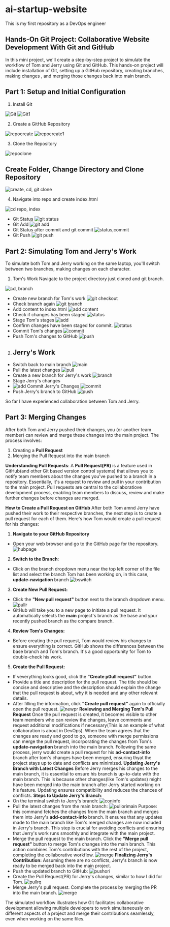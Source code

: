 # ai-startup-website
This is my first repository as a DevOps engineer


## Hands-On Git Project: Collaborative Website Development With Git and GitHub

In this mini project, we'll create a step-by-step project to simulate the workflow of Tom and Jerry using Git and GitHub. This hands-on project will include installation of Git, setting up a GitHub repository, creating branches, making changes , and merging those changes back into main branch.

## Part 1: Setup and Initial Configuration
1. Install Git

![Git](./img/git1.png)
![Git1](./img/git2.png)

2. Create a GitHub Repository

![repocreate](./img/newrep1.png)
![repocreate1](./img/reponame.png)

3. Clone the Repository

![repoclone](./img/repoclone.png)

## Create Folder, Change Directory and Clone Repository

![create, cd, git clone](./img/create,%20change,%20clone.png)

4. Navigate into repo and create index.html

![cd repo, index](./img/cd%20repo,%20vim%20index.png)

- Git Status
![git status](./img/git%20status.png)
- Git Add
![git add](./img/git%20add.png)
- Git Status after commit and git commit
![status,commit](./img/git%20status,%20commit.png)
- Git Push
![git push](./img/git%20push.png)

## Part 2: Simulating Tom and Jerry's Work
To simulate both Tom and Jerry working on the same laptop, you'll switch between two branches, making changes on each character.

1. Tom's Work
Navigate to the project directory just cloned and git branch.

![cd, branch](./img/cd,%20branch.png)

- Create new branch for Tom's work
![git checkout](./img/git%20checkout.png)
- Check branch again
![git branch](./img/branch.png)
- Add content to index.html
![add content](./img/tom.png)
- Check if changes has been staged
![status](./img/status.png)
- Stage Tom's stages
![add](./img/add.png)
- Confirm changes have been staged for commit.
![status](./img/status1.png)
- Commit Tom's changes
![commit](./img/commit.png)
- Push Tom's changes to GitHub
![push](./img/push.png)

2. ## Jerry's Work
- Switch back to main branch
![main](./img/checkout.png)
- Pull the latest changes
![pull](./img/pull.png)
- Create a new branch for Jerry's work
![branch](./img/add-contact.png)
- Stage Jerry's changes
- ![add](./img/stage%20Jerry.png)
Commit Jerry's Changes
![commit](./img/commit%20jerry.png)
- Push Jerry's branch to GitHub
![push](./img/push1.png)

So far I have experienced collaboration between Tom and Jerry.

## Part 3: Merging Changes
After both Tom and Jerry pushed their changes, you (or another team member) can review and merge these changes into the main project. The process involves:
1. Creating a **Pull Request**
2. Merging the Pull Request into the main branch

**Understanding Pull Requests**:
A **Pull Request(PR)** is a feature used in GitHub(and other Git based version control systems) that allows you to notify team members about the changes you've pushed to a branch in a repository. Essentially, it's a request to review and pull in your contribution to the main project. Pull requests are central to the collaboratiove development process, enabling team members to discuss, review and make further changes before changes are merged.

**How to Create a Pull Request on GitHub**
After both Tom amnd Jerry have pushed their work to their respective branches, the next step is to create a pull request for each of them. Here's how Tom would create a pull request for his changes:
1. **Navigate to your GitHub Repository**
- Open your web browser and go to the GitHub page for the repository.
 ![hubpage](./img/hubpage.png)
 2. **Switch to the Branch**:
 - Click on the branch dropdown menu near the top left corner of the file list and select the branch Tom has been working on, in this case, **update-navigation** branch
 ![bswitch](./img/bswitch.png)
3. **Create New Pull Request:**
- Click the **"New pull request"** button next to the branch dropdown menu.
![pullr](./img/pullr.png)
- GitHub will take you to a new page to initiate a pull request. It automatically selects the **main** project's branch as the base and ypur recently pushed branch as the compare branch.
4. **Review Tom's Changes:**
- Before creating the pull request, Tom would review his changes to ensure everything is correct. GitHub shows the differences between the base branch and Tom's branch. It's a good opportunity for Tom to double-check his work.
5. **Create the Pull Request:**
- If veverything looks good, click the **"Create p0ull request"** button.
- Provide a title and description for the pull request. The title should be concise and descriptive and the description should explain the change that the pull request is about, why it is needed and any other relevant details.
- After filling the information, click **"Create pull request"** again to officially open the pull request.
![newpr](./img/newpr.png)
**Reviewing and Merging Tom's Pull Request**
Once the pull request is created, it becomes visible to other team members who can review the changes, leave comments and request additional modifications if necessary(This is an example of what collaboration is about in DevOps). When the team agrees that the changes are ready and good to go, someone with merge permissions can merge the pull request, incorporating the changes from Tom's **update-navigation** branch into the main branch.
Following the same process, jerry would create a pull request for his **ad-contact-info** branch after tom's changes have been merged, ensuring thyat the project stays up to date and conflicts are minimized.
**Updating Jerry's Branch with Latest Changes**
Before Jerry merges his changes to the main branch, it is essential to ensure his branch is up-to-date with the main branch. This is because other changes(like Tom's updates) might have been merged into the main branch after Jerry started working on his feature. Updating ensures compatibility and reduces the chances of conflicts.
 **Steps to Update Jerry's Branch**:
 - On the terminal switch to Jerry's branch:
 ![coninfo](./img/chkconinfo.png)
 - Pull the latest changes from the main branch:
 ![pullorimain](./img/pullorimain.png)
 Purpose: this command fetches the changes from the main branch and merges them into Jerry's **add-contact-info** branch. It ensures that any updates made to the main branch like Tom's merged changes are now included in Jerry's branch. This step is crucial for avoiding conflicts and ensuring that Jerry's work runs smoothly and integrate with the main project.
 - Merge the pull request to the main branch. Click the **"Merge pull request"** button to merge Tom's changes into the main branch. This action combines Tom's contributions with the rest of the project, completing the collaborative workflow.
 ![merge](./img/merge.png)
 **Finalizing Jerry's Contribution:**
 Assuming there are no conflicts, Jerry's branch is now ready to be merged back into the main project.
 - Push the updated branch to GitHub:
 ![pushori](./img/pushori.png)
 - Create the Pull Request(PR) for Jerry's changes, similar to how I did for Tom.
 ![pullrq](./img/pullrq.png)
 - Merge Jerry's pull request. Complete the process by merging the PR into the main branch.
 ![merge](./img/mergenu.png)

 The simulated workflow illustrates how Git facilitates collaborative development allowing multiple developers to work simultaneously on different aspects of a project and merge their contributions seamlessly, even when working on the same files.
